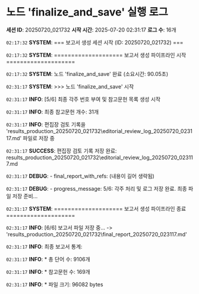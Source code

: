 # 노드 'finalize_and_save' 실행 로그

**세션 ID**: 20250720_021732
**시작 시간**: 2025-07-20 02:31:17
**로그 수**: 16개

`02:17:32` **SYSTEM**: === 보고서 생성 세션 시작 (ID: 20250720_021732) ===

`02:17:32` **SYSTEM**: ==================== 보고서 생성 파이프라인 시작 ====================

`02:17:32` **SYSTEM**: 노드 'finalize_and_save' 완료 (소요시간: 90.05초)

`02:31:17` **SYSTEM**: >>> 노드 'finalize_and_save' 시작

`02:31:17` **INFO**: [5/6] 최종 각주 번호 부여 및 참고문헌 목록 생성 시작

`02:31:17` **INFO**: 최종 참고문헌 개수: 31개

`02:31:17` **INFO**: 편집장 검토 기록을 'results_production_20250720_021732\editorial_review_log_20250720_023117.md' 파일로 저장 중

`02:31:17` **SUCCESS**: 편집장 검토 기록 저장 완료: results_production_20250720_021732\editorial_review_log_20250720_023117.md

`02:31:17` **DEBUG**:   - final_report_with_refs: (내용이 길어 생략됨)

`02:31:17` **DEBUG**:   - progress_message: 5/6: 각주 처리 및 로그 저장 완료. 최종 파일 저장 준비...

`02:31:17` **SYSTEM**: ==================== 보고서 생성 파이프라인 종료 ====================

`02:31:17` **INFO**: [6/6] 보고서 파일 저장 중... -> 'results_production_20250720_021732\final_report_20250720_023117.md'

`02:31:17` **INFO**: 최종 보고서 통계:

`02:31:17` **INFO**:   * 총 단어 수: 9106개

`02:31:17` **INFO**:   * 참고문헌 수: 169개

`02:31:17` **INFO**:   * 파일 크기: 96082 bytes

